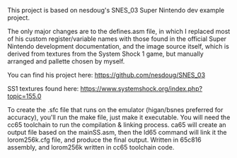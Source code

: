 This project is based on nesdoug's SNES_03 Super Nintendo dev example project. 

The only major changes are to the defines.asm file, in which I replaced most of his custom register/variable names 
with those found in the official Super Nintendo development documentation, and the image source itself, 
which is derived from textures from the System Shock 1 game, but manually arranged and pallette chosen by myself.

You can find his project here: https://github.com/nesdoug/SNES_03

SS1 textures found here: https://www.systemshock.org/index.php?topic=155.0

To create the .sfc file that runs on the emulator (higan/bsnes preferred for accuracy), you'll run the make file, just make it executable. You will need the cc65 toolchain to run the compilation & linking process.
ca65 will create an output file based on the mainSS.asm, then the ld65 command will link it the lorom256k.cfg file, and produce the final output.
Written in 65c816 assembly, and lorom256k written in cc65 toolchain code.
